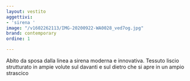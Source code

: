 ```yaml
---
layout: vestito
aggettivi:
- 'sirena '
image: "/v1602262113/IMG-20200922-WA0028_ved7og.jpg"
brand: contemporary
ordine: 1

---
```

Abito da sposa dalla linea a sirena moderna e innovativa. Tessuto liscio strutturato in ampie volute sul davanti e sul dietro che si apre in un ampio strascico